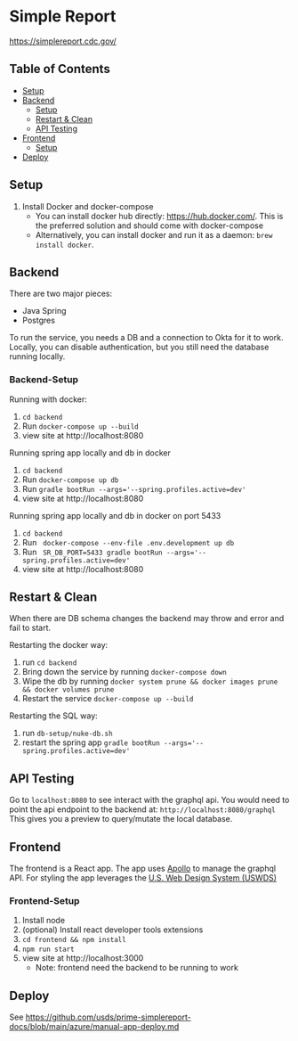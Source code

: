 # Simple Report

https://simplereport.cdc.gov/

## Table of Contents

- [Setup](#setup)
- [Backend](#backend)
  - [Setup](#backend-Setup)
  - [Restart & Clean](#restart-&-clean)
  - [API Testing](#api-testing)
- [Frontend](#frontend)
  - [Setup](#frontend-Setup)
- [Deploy](#Deploy)

## Setup

1. Install Docker and docker-compose
   - You can install docker hub directly: https://hub.docker.com/. This is the preferred solution and should come with docker-compose
   - Alternatively, you can install docker and run it as a daemon: `brew install docker`.

## Backend

There are two major pieces:

- Java Spring
- Postgres

To run the service, you needs a DB and a connection to Okta for it to work. Locally, you can disable authentication, but you still need the database running locally.

### Backend-Setup

Running with docker:

1. `cd backend`
1. Run `docker-compose up --build`
1. view site at http://localhost:8080

Running spring app locally and db in docker

1. `cd backend`
1. Run `docker-compose up db`
1. Run `gradle bootRun --args='--spring.profiles.active=dev'`
1. view site at http://localhost:8080

Running spring app locally and db in docker on port 5433

1. `cd backend`
1. Run ` docker-compose --env-file .env.development up db`
1. Run ` SR_DB_PORT=5433 gradle bootRun --args='--spring.profiles.active=dev'`
1. view site at http://localhost:8080

## Restart & Clean

When there are DB schema changes the backend may throw and error and fail to start.

Restarting the docker way:

1. run `cd backend`
1. Bring down the service by running `docker-compose down`
1. Wipe the db by running `docker system prune && docker images prune && docker volumes prune`
1. Restart the service `docker-compose up --build`

Restarting the SQL way:

1. run `db-setup/nuke-db.sh`
2. restart the spring app `gradle bootRun --args='--spring.profiles.active=dev'`

## API Testing

Go to `localhost:8080` to see interact with the graphql api. You would need to point the api endpoint to the backend at: `http://localhost:8080/graphql` This gives you a preview to query/mutate the local database.

## Frontend

The frontend is a React app. The app uses [Apollo](https://www.apollographql.com/) to manage the graphql API. For styling the app leverages the [U.S. Web Design System (USWDS)](https://designsystem.digital.gov/)

### Frontend-Setup

1. Install node
1. (optional) Install react developer tools extensions
1. `cd frontend && npm install`
1. `npm run start`
1. view site at http://localhost:3000
   - Note: frontend need the backend to be running to work

## Deploy

See https://github.com/usds/prime-simplereport-docs/blob/main/azure/manual-app-deploy.md
